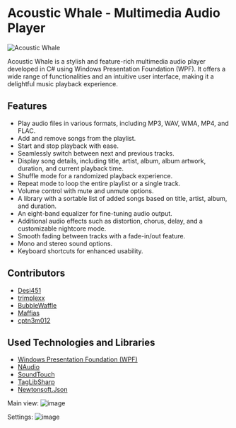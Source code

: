 <h1>Acoustic Whale - Multimedia Audio Player</h1>
<img src="https://i.imgur.com/sOoRX4y.png" alt="Acoustic Whale">
  
<p>Acoustic Whale is a stylish and feature-rich multimedia audio player developed in C# using Windows Presentation Foundation (WPF). It offers a wide range of functionalities and an intuitive user interface, making it a delightful music playback experience.</p>

<h2>Features</h2>
<ul>
    <li>Play audio files in various formats, including MP3, WAV, WMA, MP4, and FLAC.</li>
    <li>Add and remove songs from the playlist.</li>
    <li>Start and stop playback with ease.</li>
    <li>Seamlessly switch between next and previous tracks.</li>
    <li>Display song details, including title, artist, album, album artwork, duration, and current playback time.</li>
    <li>Shuffle mode for a randomized playback experience.</li>
    <li>Repeat mode to loop the entire playlist or a single track.</li>
    <li>Volume control with mute and unmute options.</li>
    <li>A library with a sortable list of added songs based on title, artist, album, and duration.</li>
    <li>An eight-band equalizer for fine-tuning audio output.</li>
    <li>Additional audio effects such as distortion, chorus, delay, and a customizable nightcore mode.</li>
    <li>Smooth fading between tracks with a fade-in/out feature.</li>
    <li>Mono and stereo sound options.</li>
    <li>Keyboard shortcuts for enhanced usability.</li>
</ul>
  
<h2>Contributors</h2>
<ul>
    <li><a href="https://github.com/Desi451">Desi451</a></li>
    <li><a href="https://github.com/trimplexx">trimplexx</a></li>
    <li><a href="https://github.com/BubbleWaffle">BubbleWaffle</a></li>
    <li><a href="https://github.com/Maffias">Maffias</a></li>
    <li><a href="https://github.com/cptn3m012">cptn3m012</a></li>
</ul>
 
<h2>Used Technologies and Libraries</h2>
<ul>
  <li><a href="https://learn.microsoft.com/pl-pl/dotnet/desktop/wpf/?view=netdesktop-7.0">Windows Presentation Foundation (WPF) </a></li>
  <li><a href="https://github.com/naudio/NAudio">NAudio</a></li>
  <li><a href="https://github.com/owoudenberg/soundtouch.net">SoundTouch</a></li>
  <li><a href="https://github.com/mono/taglib-sharp">TagLibSharp</a></li>
  <li> <a href="https://github.com/JamesNK/Newtonsoft.Json">Newtonsoft.Json</a></li>
</ul>

Main view:
![image](https://github.com/trimplexx/Acoustic-Whale/assets/101646747/32085401-8f44-425d-b826-462ae46ef418)

Settings:
![image](https://github.com/trimplexx/Acoustic-Whale/assets/101646747/66683a03-2d07-484d-87e6-f0054eb33d7c)



